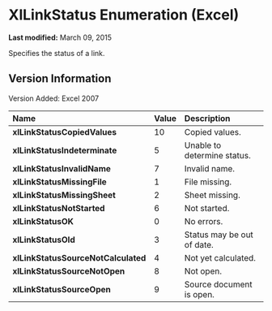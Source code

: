 
# XlLinkStatus Enumeration (Excel)

 **Last modified:** March 09, 2015

Specifies the status of a link.

## Version Information

Version Added: Excel 2007 



|**Name**|**Value**|**Description**|
|:-----|:-----|:-----|
| **xlLinkStatusCopiedValues**|10|Copied values.|
| **xlLinkStatusIndeterminate**|5|Unable to determine status.|
| **xlLinkStatusInvalidName**|7|Invalid name.|
| **xlLinkStatusMissingFile**|1|File missing.|
| **xlLinkStatusMissingSheet**|2|Sheet missing.|
| **xlLinkStatusNotStarted**|6|Not started.|
| **xlLinkStatusOK**|0|No errors.|
| **xlLinkStatusOld**|3|Status may be out of date.|
| **xlLinkStatusSourceNotCalculated**|4|Not yet calculated.|
| **xlLinkStatusSourceNotOpen**|8|Not open.|
| **xlLinkStatusSourceOpen**|9|Source document is open.|
